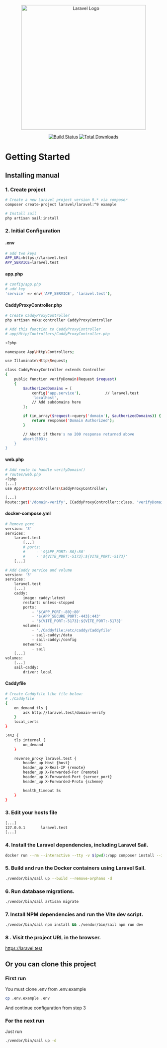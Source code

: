 <p align="center"><a href="https://laravel.com" target="_blank"><img src="https://raw.githubusercontent.com/laravel/art/master/logo-lockup/5%20SVG/2%20CMYK/1%20Full%20Color/laravel-logolockup-cmyk-red.svg" width="400" alt="Laravel Logo"></a></p>

<p align="center">
<a href="https://laravel.com/docs/9.x"><img src="https://img.shields.io/badge/laravel-9.19-brightgreen.svg" alt="Build Status"></a>
<a href="https://laravel.com/docs/9.x/sail"><img src="https://img.shields.io/badge/sail-1.0.1-brightgreen.svg" alt="Total Downloads"></a>

# Getting Started

## Installing manual

### 1. Create project

```bash
# Create a new Laravel project version 9.* via composer
composer create-project laravel/laravel:^9 example

# Install sail
php artisan sail:install
```

### 2. Initial Configuration

#### .env

```bash
# add two keys 
APP_URL=https://laravel.test
APP_SERVICE=laravel.test
```

#### app.php

```bash
# config/app.php
# add key
'service' => env('APP_SERVICE', 'laravel.test'),
```

#### CaddyProxyController.php

```bash
# Create CaddyProxyController 
php artisan make:controller CaddyProxyController
```

```bash
# Add this function to CaddyProxyController
# app/Http/Controllers/CaddyProxyController.php

<?php

namespace App\Http\Controllers;

use Illuminate\Http\Request;

class CaddyProxyController extends Controller
{
    public function verifyDomain(Request $request)
    {
        $authorizedDomains = [
            config('app.service'),           // laravel.test
            'localhost',
            // Add subdomains here
        ];

        if (in_array($request->query('domain'), $authorizedDomains)) {
            return response('Domain Authorized');
        }

        // Abort if there's no 200 response returned above
        abort(503);
    }
}
```

#### web.php

```bash
# Add route to handle verifyDomain()
# routes/web.php
<?php
[...]
use App\Http\Controllers\CaddyProxyController;

[...]
Route::get('/domain-verify', [CaddyProxyController::class, 'verifyDomain')];
```

#### docker-compose.yml

```bash
# Remove port
version: '3'
services:
    laravel.test
        [...]
        # ports:
        #     - '${APP_PORT:-80}:80'
        #     - '${VITE_PORT:-5173}:${VITE_PORT:-5173}'
    [...]
```

```bash
# Add Caddy service and volume
version: '3'
services:
    laravel.test
    [...]
    caddy:
        image: caddy:latest
        restart: unless-stopped
        ports:
            - '${APP_PORT:-80}:80'
            - '${APP_SECURE_PORT:-443}:443'
            - '${VITE_PORT:-5173}:${VITE_PORT:-5173}'
        volumes:
            - './Caddyfile:/etc/caddy/Caddyfile'
            - sail-caddy:/data
            - sail-caddy:/config
        networks:
            - sail
    [...]
volumes:
    [...]
    sail-caddy:
        driver: local
```
#### Caddyfile
```bash
# Create Caddyfile like file below:
# ./Caddyfile
{
    on_demand_tls {
        ask http://laravel.test/domain-verify
    }
    local_certs
}

:443 {
    tls internal {
        on_demand
    }

    reverse_proxy laravel.test {
        header_up Host {host}
        header_up X-Real-IP {remote}
        header_up X-Forwarded-For {remote}
        header_up X-Forwarded-Port {server_port}
        header_up X-Forwarded-Proto {scheme}

        health_timeout 5s
    }
}
```

### 3. Edit your hosts file

```bash
[...]
127.0.0.1       laravel.test
[...]
```
### 4. Install the Laravel dependencies, including Laravel Sail.

```bash
docker run --rm --interactive --tty -v $(pwd):/app composer install --ignore-platform-reqs
```

### 5. Build and run the Docker containers using Laravel Sail.

```bash
./vendor/bin/sail up --build --remove-orphans -d
```

### 6. Run database migrations.

```bash
./vendor/bin/sail artisan migrate
```

### 7. Install NPM dependencies and run the Vite dev script.

```bash
./vendor/bin/sail npm install && ./vendor/bin/sail npm run dev
```

### 8 . Visit the project URL in the browser.

https://laravel.test

##  Or you can clone this project

### First run

You must clone .env from .env.example

```bash
cp .env.example .env
```

And continue configuration from step 3

### For the next run

Just run

```bash
./vendor/bin/sail up -d
```
